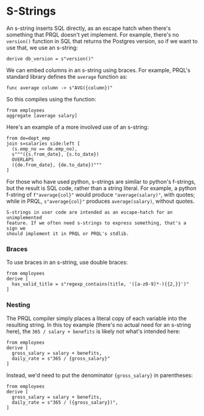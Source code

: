 # S-Strings

An s-string inserts SQL directly, as an escape hatch when there's something that PRQL
doesn't yet implement. For example, there's no `version()` function in SQL that
returns the Postgres version, so if we want to use that, we use an s-string:

```prql
derive db_version = s"version()"
```

We can embed columns in an s-string using braces. For example, PRQL's standard
library defines the `average` function as:

```prql_no_test
func average column -> s"AVG({column})"
```

So this compiles using the function:

```prql
from employees
aggregate [average salary]
```

Here's an example of a more involved use of an s-string:

```prql
from de=dept_emp
join s=salaries side:left [
  (s.emp_no == de.emp_no),
  s"""({s.from_date}, {s.to_date})
  OVERLAPS
  ({de.from_date}, {de.to_date})"""
]
```

For those who have used python, s-strings are similar to python's f-strings, but
the result is SQL code, rather than a string literal. For example, a python
f-string of `f"average{col}"` would produce `"average(salary)"`, with quotes;
while in PRQL, `s"average{col}"` produces `average(salary)`, without quotes.

```admonish note
S-strings in user code are intended as an escape-hatch for an unimplemented
feature. If we often need s-strings to express something, that's a sign we
should implement it in PRQL or PRQL's stdlib.
```

### Braces

To use braces in an s-string, use double braces:

```prql
from employees
derive [
  has_valid_title = s"regexp_contains(title, '([a-z0-9]*-){{2,}}')"
]
```

### Nesting

The PRQL compiler simply places a literal copy of each variable into the
resulting string. In this toy example (there's no actual need for an s-string
here), the `365 / salary + benefits` is likely not what's intended here:

```prql
from employees
derive [
  gross_salary = salary + benefits,
  daily_rate = s"365 / {gross_salary}"
]
```

Instead, we'd need to put the denominator `{gross_salary}` in parentheses:

```prql
from employees
derive [
  gross_salary = salary + benefits,
  daily_rate = s"365 / ({gross_salary})",
]
```
